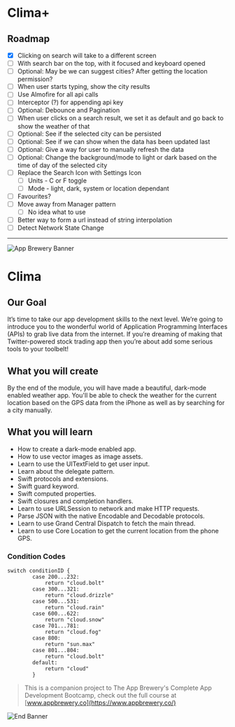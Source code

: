 # Clima+
## Roadmap
- [x] Clicking on search will take to a different screen
- [ ] With search bar on the top, with it focused and keyboard opened
- [ ] Optional: May be we can suggest cities? After getting the location permission?
- [ ] When user starts typing, show the city results
- [ ] Use Almofire for all api calls
- [ ] Interceptor (?) for appending api key
- [ ] Optional: Debounce and Pagination
- [ ] When user clicks on a search result, we set it as default and go back to show the weather of that
- [ ] Optional: See if the selected city can be persisted
- [ ] Optional: See if we can show when the data has been updated last
- [ ] Optional: Give a way for user to manually refresh the data
- [ ] Optional: Change the background/mode to light or dark based on the time of day of the selected city
- [ ] Replace the Search Icon with Settings Icon
	- [ ] Units - C or F toggle
	- [ ] Mode - light, dark, system or location dependant
- [ ] Favourites?
- [ ] Move away from Manager pattern
	- [ ] No idea what to use
- [ ] Better way to form a url instead of string interpolation
- [ ] Detect Network State Change

---

![App Brewery Banner](Documentation/AppBreweryBanner.png)

#  Clima

## Our Goal

It’s time to take our app development skills to the next level. We’re going to introduce you to the wonderful world of Application Programming Interfaces (APIs) to grab live data from the internet. If you’re dreaming of making that Twitter-powered stock trading app then you’re about add some serious tools to your toolbelt!


## What you will create

By the end of the module, you will have made a beautiful, dark-mode enabled weather app. You'll be able to check the weather for the current location based on the GPS data from the iPhone as well as by searching for a city manually. 

## What you will learn

* How to create a dark-mode enabled app.
* How to use vector images as image assets.
* Learn to use the UITextField to get user input. 
* Learn about the delegate pattern.
* Swift protocols and extensions. 
* Swift guard keyword. 
* Swift computed properties.
* Swift closures and completion handlers.
* Learn to use URLSession to network and make HTTP requests.
* Parse JSON with the native Encodable and Decodable protocols. 
* Learn to use Grand Central Dispatch to fetch the main thread.
* Learn to use Core Location to get the current location from the phone GPS. 

### Condition Codes
```
switch conditionID {
        case 200...232:
            return "cloud.bolt"
        case 300...321:
            return "cloud.drizzle"
        case 500...531:
            return "cloud.rain"
        case 600...622:
            return "cloud.snow"
        case 701...781:
            return "cloud.fog"
        case 800:
            return "sun.max"
        case 801...804:
            return "cloud.bolt"
        default:
            return "cloud"
        }
```

>This is a companion project to The App Brewery's Complete App Development Bootcamp, check out the full course at [www.appbrewery.co](https://www.appbrewery.co/)

![End Banner](Documentation/readme-end-banner.png)
